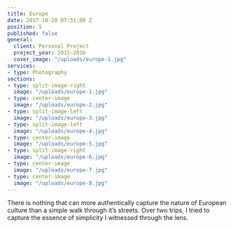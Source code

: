 ```yaml
---
title: Europe
date: 2017-10-20 07:51:00 Z
position: 5
published: false
general:
  client: Personal Project
  project_year: 2015-2016
  cover_image: "/uploads/europe-1.jpg"
services:
- type: Photography
sections:
- type: split-image-right
  image: "/uploads/europe-1.jpg"
- type: center-image
  image: "/uploads/europe-2.jpg"
- type: split-image-left
  image: "/uploads/europe-3.jpg"
- type: split-image-left
  image: "/uploads/europe-4.jpg"
- type: center-image
  image: "/uploads/europe-5.jpg"
- type: split-image-right
  image: "/uploads/europe-6.jpg"
- type: center-image
  image: "/uploads/europe-7.jpg"
- type: center-image
  image: "/uploads/europe-8.jpg"
---
```


There is nothing that can more authentically capture the nature of European culture than a simple walk through it’s streets. Over two trips, I tried to capture the essence of simplicity I witnessed through the lens.